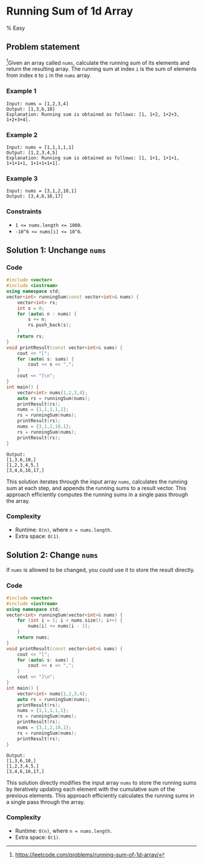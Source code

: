 # Running Sum of 1d Array
% Easy
## Problem statement

[^url]Given an array called `nums`, calculate the running sum of its elements and return the resulting array. The running sum at index `i` is the sum of elements from index `0` to `i` in the `nums` array.

[^url]: https://leetcode.com/problems/running-sum-of-1d-array/
### Example 1
```text
Input: nums = [1,2,3,4]
Output: [1,3,6,10]
Explanation: Running sum is obtained as follows: [1, 1+2, 1+2+3, 1+2+3+4].
```

### Example 2
```text
Input: nums = [1,1,1,1,1]
Output: [1,2,3,4,5]
Explanation: Running sum is obtained as follows: [1, 1+1, 1+1+1, 1+1+1+1, 1+1+1+1+1].
```

### Example 3
```text
Input: nums = [3,1,2,10,1]
Output: [3,4,6,16,17]
``` 

### Constraints

* `1 <= nums.length <= 1000`.
* `-10^6 <= nums[i] <= 10^6`.

## Solution 1: Unchange `nums`

### Code
```cpp
#include <vector>
#include <iostream>
using namespace std;
vector<int> runningSum(const vector<int>& nums) {
    vector<int> rs;
    int s = 0;
    for (auto& n : nums) {
        s += n;
        rs.push_back(s);
    }
    return rs;
}
void printResult(const vector<int>& sums) {
    cout << "[";
    for (auto& s: sums) {
        cout << s << ",";
    }
    cout << "]\n";
}
int main() {
    vector<int> nums{1,2,3,4};
    auto rs = runningSum(nums);
    printResult(rs);
    nums = {1,1,1,1,1};
    rs = runningSum(nums);
    printResult(rs);
    nums = {3,1,2,10,1};
    rs = runningSum(nums);
    printResult(rs);
}
```
```text
Output:
[1,3,6,10,]
[1,2,3,4,5,]
[3,4,6,16,17,]
```
This solution iterates through the input array `nums`, calculates the running sum at each step, and appends the running sums to a result vector. This approach efficiently computes the running sums in a single pass through the array.

### Complexity
* Runtime: `O(n)`, where `n = nums.length`.
* Extra space: `O(1)`.

## Solution 2: Change `nums`

If `nums` is allowed to be changed, you could use it to store the result directly.

### Code
```cpp
#include <vector>
#include <iostream>
using namespace std;
vector<int> runningSum(vector<int>& nums) {
    for (int i = 1; i < nums.size(); i++) {
        nums[i] += nums[i - 1];
    }
    return nums;
}
void printResult(const vector<int>& sums) {
    cout << "[";
    for (auto& s: sums) {
        cout << s << ",";
    }
    cout << "]\n";
}
int main() {
    vector<int> nums{1,2,3,4};
    auto rs = runningSum(nums);
    printResult(rs);
    nums = {1,1,1,1,1};
    rs = runningSum(nums);
    printResult(rs);
    nums = {3,1,2,10,1};
    rs = runningSum(nums);
    printResult(rs);
}
```
```text
Output:
[1,3,6,10,]
[1,2,3,4,5,]
[3,4,6,16,17,]
```

This solution directly modifies the input array `nums` to store the running sums by iteratively updating each element with the cumulative sum of the previous elements. This approach efficiently calculates the running sums in a single pass through the array.

### Complexity
* Runtime: `O(n)`, where `n = nums.length`.
* Extra space: `O(1)`.


